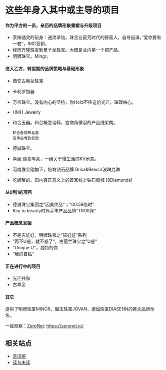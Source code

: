 # 这些年身入其中或主导的项目

#### 作为甲方的一员，亲历的品牌形象重塑与升级项目

- 莱绅通灵的前身：通灵翠钻。珠宝业蛮荒时代的野蛮人，自导自演，”爱你要有一套“，IMC营销，
- 经历万隆珠宝到曼卡龙珠宝。大概是业内第一个把产品。
- 明牌珠宝。Mingr。


#### 进入乙方，转型期的品牌策略与基础形象

- 西安古丽兰珠宝
- 卡利罗银器
- 万帝珠宝。没有内心的坚持，你Hold不住这份光芒，璀璨由心。
- HMH Jewelry
- 和合玉器。和合概念诠释，宫商角徵羽的产品线架构。
    ```
	和合象同琴与瑟
	音律吕兮韵宫商
    ```

- 德诚珠宝。
- 喜阅.翡翠与茶，一组关于慢生活的KV示意。
- 河南豫金刚旗下，培育钻石品牌 Brisa&Relucir波琳克琳
- 吃螃蟹的、国内真正意义上的首家线上钻石商城 [9Diamonds]

#### 从0到1的项目

- 德诚珠宝集团之"因美优品"；"00:59临时"
- Key to beauty时尚手串产品品牌”TROII窍“ 


#### 产品概念发掘

- 不是吉娃娃，明牌珠宝之”喆娃娃“系列
- ”再不U惑，就不惑了“，古丽兰珠宝之”U惑“
- "Unique U"，独特的你
- ”我的自钻“

#### 正在进行中的项目

- 光芒共和
- 古早金

#### 其它
提供了明牌珠宝MINGR，越王珠宝JOVAN，德诚珠宝DIASENN的英文品牌命名。

[ZeroNet]: https://zeronet.io/
[weakish/micro-gh-page]: https://github.com/weakish/micro-gh-page
一些观察：[ZeroNet]: https://zeronet.io/

## 相关站点

- [意识碗](https://consciousnessbowl.com/)
- [读与未读](https://readunread.cn/)
